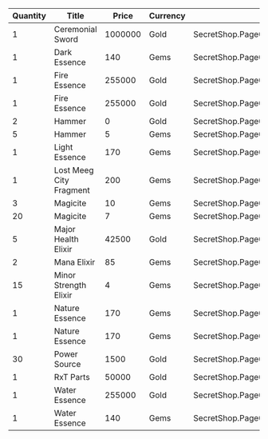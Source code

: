 | Quantity | Title | Price | Currency |  Dev Name |
| -------- | ----- | ----- | -------- |  -------- |
| 1 | Ceremonial Sword | 1000000 | Gold | SecretShop.Page02.CharShard.08 |
| 1 | Dark Essence | 140 | Gems | SecretShop.Page02.UnderworldTrader.02 |
| 1 | Fire Essence | 255000 | Gold | SecretShop.Page02.Reagent.12 |
| 1 | Fire Essence | 255000 | Gold | SecretShop.Page02.Shard.02 |
| 2 | Hammer | 0 | Gold | SecretShop.Page02.Free.06 |
| 5 | Hammer | 5 | Gems | SecretShop.Page02.Misc.07 |
| 1 | Light Essence | 170 | Gems | SecretShop.Page02.Reagent.23 |
| 1 | Lost Meeg City Fragment | 200 | Gems | SecretShop.Page02.TreasureMap.07 |
| 3 | Magicite | 10 | Gems | SecretShop.Page02.Ore.02 |
| 20 | Magicite | 7 | Gems | SecretShop.Page02.UnderworldTrader.01 |
| 5 | Major Health Elixir | 42500 | Gold | SecretShop.Page02.Elixir.01 |
| 2 | Mana Elixir | 85 | Gems | SecretShop.Page02.Elixir.08 |
| 15 | Minor Strength Elixir | 4 | Gems | SecretShop.Page02.Elixir.10 |
| 1 | Nature Essence | 170 | Gems | SecretShop.Page02.Reagent.25 |
| 1 | Nature Essence | 170 | Gems | SecretShop.Page02.UnderworldTrader.17 |
| 30 | Power Source | 1500 | Gold | SecretShop.Page02.UnderworldTraderGold.01 |
| 1 | RxT Parts | 50000 | Gold | SecretShop.Page02.Misc.09 |
| 1 | Water Essence | 255000 | Gold | SecretShop.Page02.Reagent.15 |
| 1 | Water Essence | 140 | Gems | SecretShop.Page02.UnderworldTrader.20 |
